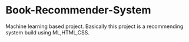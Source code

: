 # Book-Recommender-System
Machine learning based project. 
Basically this project is a recommending system build using ML,HTML,CSS.
